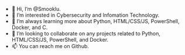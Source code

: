 - 👋 Hi, I’m @Smooklu.
- 👀 I’m interested in Cybersecurity and Infomation Technology.
- 🌱 I’m always learning more about Python, HTML/CSS/JS, PowerShell, Docker, and C.
- 💞️ I’m looking to collaborate on any projects related to Python, HTML/CSS/JS, PowerShell, and Docker.
- 📫 You can reach me on Github.

<!---
Smooklu/Smooklu is a ✨ special ✨ repository because its `README.md` (this file) appears on your GitHub profile.
You can click the Preview link to take a look at your changes.
--->
